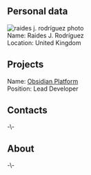 ## Personal data
![raides j. rodríguez photo](photo/raides_j_rodríguez.png)  
Name:   Raides J. Rodríguez  
Location: United Kingdom  
## Projects 
Name: [Obsidian Platform](../projects/obsidian_platform.md)  
Position: Lead Developer   
## Contacts
-\\-
## About
-\\-
